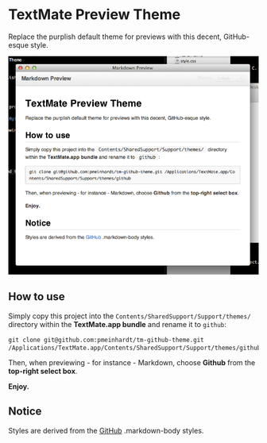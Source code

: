 TextMate Preview Theme
===

Replace the purplish default theme for previews with this decent, GitHub-esque style.

![GitHub preview theme](https://github.com/pmeinhardt/tm-github-theme/raw/master/preview.png "Relieve your eyes")

How to use
---

Simply copy this project into the `Contents/SharedSupport/Support/themes/` directory within the **TextMate.app bundle** and rename it to `github`:

    git clone git@github.com:pmeinhardt/tm-github-theme.git /Applications/TextMate.app/Contents/SharedSupport/Support/themes/github

Then, when previewing - for instance - Markdown, choose **Github** from the **top-right select box**.

**Enjoy.**

Notice
---

Styles are derived from the [GitHub](https://github.com) .markdown-body styles.